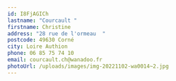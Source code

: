 ```yaml
---
id: I8FjAGICh
lastname: "Courcault "
firstname: Christine
address: "28 rue de l'ormeau  "
postcode: 49630 Corné
city: Loire Authion
phone: 06 85 75 74 10
email: courcault.ch@wanadoo.fr
photoUrl: /uploads/images/img-20221102-wa0014~2.jpg
---
```

